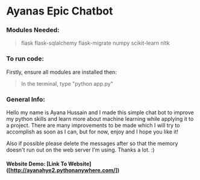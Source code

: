 # **Ayanas Epic Chatbot**

### Modules Needed:
> flask
> flask-sqlalchemy
> flask-migrate
> numpy
> scikit-learn
> nltk

### To run code:
Firstly, ensure all modules are installed then: 
> In the terminal, type "python app.py"

### General Info:
Hello my name is Ayana Hussain and I made this simple chat bot to improve my python skills and learn more about machine learning while applying it to a project. There are many improvements to be made which I will try to accomplish as soon as I can, but for now, enjoy and I hope you like it!

Also if possible please delete the messages after so that the memory doesn't run out on the web server I'm using. Thanks a lot. :)
#### Website Demo:  [Link To Website] ([http://ayanahye2.pythonanywhere.com/])


